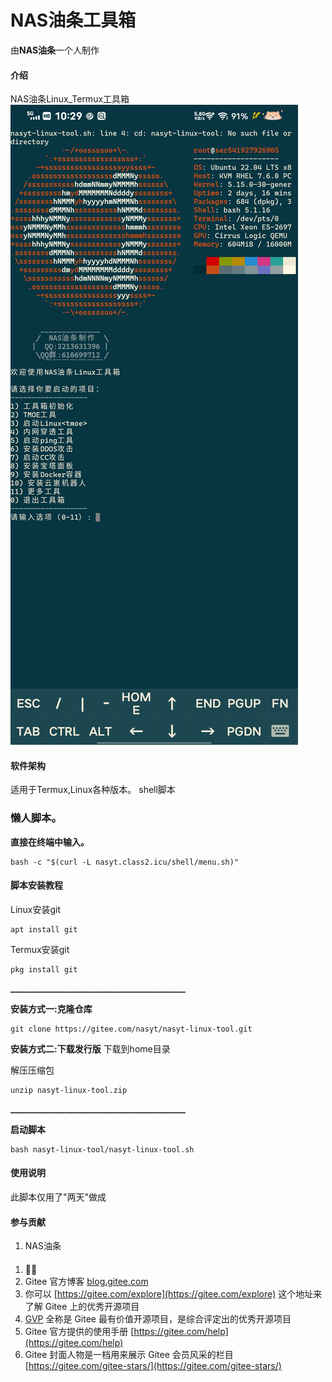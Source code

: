 # NAS油条工具箱
由**NAS油条**一个人制作
#### 介绍
NAS油条Linux_Termux工具箱
![也是](ysys.jpg)
#### 软件架构
适用于Termux,Linux各种版本。
shell脚本

### 懒人脚本。
 **直接在终端中输入。** 
```
bash -c "$(curl -L nasyt.class2.icu/shell/menu.sh)"
```


#### 脚本安装教程

Linux安装git
```
apt install git
```

Termux安装git

```
pkg install git
```
 **__________________________________________** 

 **安装方式一:克隆仓库** 
```
git clone https://gitee.com/nasyt/nasyt-linux-tool.git
```

 **安装方式二:下载发行版**
下载到home目录

解压压缩包
```
unzip nasyt-linux-tool.zip
```
 **__________________________________________** 


 **启动脚本** 

```
bash nasyt-linux-tool/nasyt-linux-tool.sh
```


#### 使用说明
此脚本仅用了"两天"做成

#### 参与贡献

1.  NAS油条


#### 

1.  🤔🤔
2.  Gitee 官方博客 [blog.gitee.com](https://blog.gitee.com)
3.  你可以 [https://gitee.com/explore](https://gitee.com/explore) 这个地址来了解 Gitee 上的优秀开源项目
4.  [GVP](https://gitee.com/gvp) 全称是 Gitee 最有价值开源项目，是综合评定出的优秀开源项目
5.  Gitee 官方提供的使用手册 [https://gitee.com/help](https://gitee.com/help)
6.  Gitee 封面人物是一档用来展示 Gitee 会员风采的栏目 [https://gitee.com/gitee-stars/](https://gitee.com/gitee-stars/)

